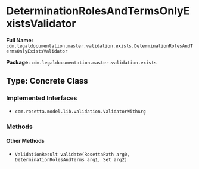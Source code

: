 # DeterminationRolesAndTermsOnlyExistsValidator

**Full Name:** `cdm.legaldocumentation.master.validation.exists.DeterminationRolesAndTermsOnlyExistsValidator`

**Package:** `cdm.legaldocumentation.master.validation.exists`

## Type: Concrete Class

### Implemented Interfaces

- `com.rosetta.model.lib.validation.ValidatorWithArg`

### Methods

#### Other Methods

- `ValidationResult validate(RosettaPath arg0, DeterminationRolesAndTerms arg1, Set arg2)`

